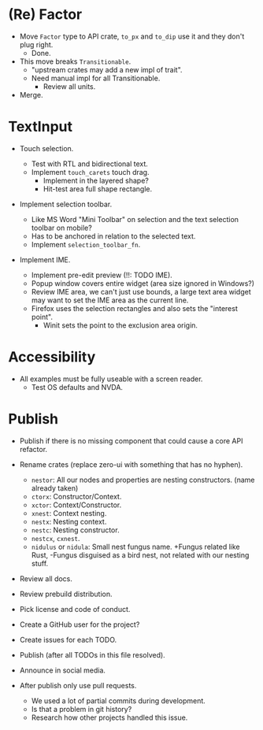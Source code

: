 # (Re) Factor

* Move `Factor` type to API crate, `to_px` and `to_dip` use it and they don't plug right.
    - Done.
* This move breaks `Transitionable`.
    - "upstream crates may add a new impl of trait".
    - Need manual impl for all Transitionable.
        - Review all units.
* Merge.

# TextInput

* Touch selection.
    - Test with RTL and bidirectional text.
    - Implement `touch_carets` touch drag.
        - Implement in the layered shape?
        - Hit-test area full shape rectangle.

* Implement selection toolbar.
    - Like MS Word "Mini Toolbar" on selection and the text selection toolbar on mobile?
    - Has to be anchored in relation to the selected text.
    - Implement `selection_toolbar_fn`.

* Implement IME.
    - Implement pre-edit preview (!!: TODO IME).
    - Popup window covers entire widget (area size ignored in Windows?)
    - Review IME area, we can't just use bounds, a large text area widget may want to
      set the IME area as the current line.
    - Firefox uses the selection rectangles and also sets the "interest point".
        - Winit sets the point to the exclusion area origin.

# Accessibility

* All examples must be fully useable with a screen reader.
    - Test OS defaults and NVDA.

# Publish

* Publish if there is no missing component that could cause a core API refactor.

* Rename crates (replace zero-ui with something that has no hyphen).
    - `nestor`: All our nodes and properties are nesting constructors. (name already taken)
    - `ctorx`: Constructor/Context.
    - `xctor`: Context/Constructor.
    - `xnest`: Context nesting.
    - `nestx`: Nesting context.
    - `nestc`: Nesting constructor. 
    - `nestcx`, `cxnest`.
    - `nidulus` or `nidula`: Small nest fungus name. +Fungus related like Rust, -Fungus disguised as a bird nest, not related with our
    nesting stuff.

* Review all docs.
* Review prebuild distribution.
* Pick license and code of conduct.
* Create a GitHub user for the project?
* Create issues for each TODO.

* Publish (after all TODOs in this file resolved).
* Announce in social media.

* After publish only use pull requests.
    - We used a lot of partial commits during development.
    - Is that a problem in git history?
    - Research how other projects handled this issue.
